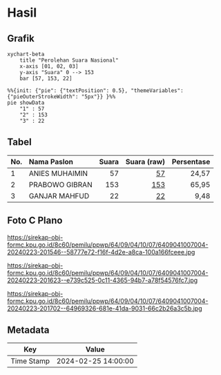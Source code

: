# Hasil

## Grafik

```mermaid
xychart-beta
    title "Perolehan Suara Nasional"
    x-axis [01, 02, 03]
    y-axis "Suara" 0 --> 153
    bar [57, 153, 22]
```

```mermaid
%%{init: {"pie": {"textPosition": 0.5}, "themeVariables": {"pieOuterStrokeWidth": "5px"}} }%%
pie showData
    "1" : 57
    "2" : 153
    "3" : 22
```

## Tabel

| No. | Nama Paslon    | Suara | Suara (raw) | Persentase |
|:--- |:-------------- | -----:| -----------:| ----------:|
| 1   | ANIES MUHAIMIN | 57    | [57][p-1]   | 24,57      |
| 2   | PRABOWO GIBRAN | 153   | [153][p-2]  | 65,95      |
| 3   | GANJAR MAHFUD  | 22    | [22][p-3]   | 9,48       |


[p-1]: https://github.com/gigit-pemilu/pemilu-2024/blob/main/pilpres/hitung-suara/sub/64-kalimantan-timur/sub/09-penajam-paser-utara/sub/04-sepaku/sub/1007-maridan/sub/004-tps/sub/paslon-1.txt
[p-2]: https://github.com/gigit-pemilu/pemilu-2024/blob/main/pilpres/hitung-suara/sub/64-kalimantan-timur/sub/09-penajam-paser-utara/sub/04-sepaku/sub/1007-maridan/sub/004-tps/sub/paslon-2.txt
[p-3]: https://github.com/gigit-pemilu/pemilu-2024/blob/main/pilpres/hitung-suara/sub/64-kalimantan-timur/sub/09-penajam-paser-utara/sub/04-sepaku/sub/1007-maridan/sub/004-tps/sub/paslon-3.txt

## Foto C Plano

https://sirekap-obj-formc.kpu.go.id/8c60/pemilu/ppwp/64/09/04/10/07/6409041007004-20240223-201546--58777e72-f16f-4d2e-a8ca-100a166fceee.jpg

https://sirekap-obj-formc.kpu.go.id/8c60/pemilu/ppwp/64/09/04/10/07/6409041007004-20240223-201623--e739c525-0c11-4365-94b7-a78f54576fc7.jpg

https://sirekap-obj-formc.kpu.go.id/8c60/pemilu/ppwp/64/09/04/10/07/6409041007004-20240223-201702--64969326-681e-41da-9031-66c2b26a3c5b.jpg


## Metadata

| Key        | Value               |
| ---------- | ------------------- |
| Time Stamp | 2024-02-25 14:00:00 |



